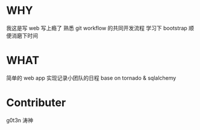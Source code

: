 
WHY
====
我这是写 web 写上瘾了 
熟悉 git workflow 的共同开发流程 
学习下 bootstrap 顺便消磨下时间 


WHAT
====
简单的 web app 实现记录小团队的日程 
base on tornado & sqlalchemy 



Contributer
====
g0t3n 
涛神 
